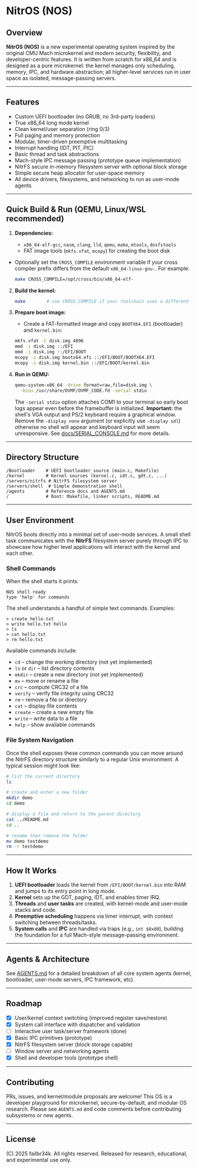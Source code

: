 # NitrOS (NOS)

## Overview

**NitrOS (NOS)** is a new experimental operating system inspired by the original CMU Mach microkernel and modern security, flexibility, and developer-centric features. It is written from scratch for x86\_64 and is designed as a pure microkernel: the kernel manages only scheduling, memory, IPC, and hardware abstraction; all higher-level services run in user space as isolated, message-passing servers.

---

## Features

* Custom UEFI bootloader (no GRUB, no 3rd-party loaders)
* True x86\_64 long mode kernel
* Clean kernel/user separation (ring 0/3)
* Full paging and memory protection
* Modular, timer-driven preemptive multitasking
* Interrupt handling (IDT, PIT, PIC)
* Basic thread and task abstractions
* Mach-style IPC message passing (prototype queue implementation)
* NitrFS secure in-memory filesystem server with optional block storage
* Simple secure heap allocator for user-space memory
* All device drivers, filesystems, and networking to run as user-mode agents

---

## Quick Build & Run (QEMU, Linux/WSL recommended)

1. **Dependencies:**

   * `x86_64-elf-gcc`, `nasm`, `clang`, `lld`, `qemu`, `make`, `mtools`, `dosfstools`
   * FAT image tools (`mkfs.vfat`, `mcopy`) for creating the boot disk
  * Optionally set the `CROSS_COMPILE` environment variable if your
    cross compiler prefix differs from the default `x86_64-linux-gnu-`.
    For example:

    ```sh
    make CROSS_COMPILE=/opt/cross/bin/x86_64-elf-
    ```
2. **Build the kernel:**

   ```sh
   make        # use CROSS_COMPILE if your toolchain uses a different prefix
   ```
3. **Prepare boot image:**

   * Create a FAT-formatted image and copy `BOOTX64.EFI` (bootloader) and `kernel.bin`:

   ```sh
   mkfs.vfat -C disk.img 4096
   mmd -i disk.img ::/EFI
   mmd -i disk.img ::/EFI/BOOT
   mcopy -i disk.img bootx64.efi ::/EFI/BOOT/BOOTX64.EFI
   mcopy -i disk.img kernel.bin ::/EFI/BOOT/kernel.bin
   ```
4. **Run in QEMU:**

   ```sh
   qemu-system-x86_64 -drive format=raw,file=disk.img \
     -bios /usr/share/OVMF/OVMF_CODE.fd -serial stdio
   ```

   The `-serial stdio` option attaches COM1 to your terminal so early boot
   logs appear even before the framebuffer is initialized.
   **Important:** the shell's VGA output and PS/2 keyboard require a graphical
   window. Remove the `-display none` argument (or explicitly use
   `-display sdl`) otherwise no shell will appear and keyboard input will seem
   unresponsive. See
   [docs/SERIAL_CONSOLE.md](docs/SERIAL_CONSOLE.md) for more details.

---

## Directory Structure

```
/Bootloader    # UEFI bootloader source (main.c, Makefile)
/kernel        # Kernel sources (kernel.c, idt.c, gdt.c, ...)
/servers/nitrfs # NitrFS filesystem server
/servers/shell  # Simple demonstration shell
/agents        # Reference docs and AGENTS.md
/              # Root: Makefile, linker scripts, README.md
```

---

## User Environment

NitrOS boots directly into a minimal set of user-mode services. A small
shell task communicates with the **NitrFS** filesystem server purely
through IPC to showcase how higher level applications will interact with
the kernel and each other.

### Shell Commands

When the shell starts it prints:

```
NOS shell ready
type 'help' for commands
```

The shell understands a handful of simple text commands. Examples:

```
> create hello.txt
> write hello.txt hello
> ls
> cat hello.txt
> rm hello.txt
```

Available commands include:

* `cd` – change the working directory (not yet implemented)
* `ls` or `dir` – list directory contents
* `mkdir` – create a new directory (not yet implemented)
* `mv` – move or rename a file
* `crc` – compute CRC32 of a file
* `verify` – verify file integrity using CRC32
* `rm` – remove a file or directory
* `cat` – display file contents
* `create` – create a new empty file
* `write` – write data to a file
* `help` – show available commands



### File System Navigation

Once the shell exposes these common commands you can move around the
NitrFS directory structure similarly to a regular Unix environment. A
typical session might look like:

```sh
# list the current directory
ls

# create and enter a new folder
mkdir demo
cd demo

# display a file and return to the parent directory
cat ../README.md
cd ..

# rename then remove the folder
mv demo testdemo
rm -r testdemo
```

---

## How It Works

1. **UEFI bootloader** loads the kernel from `/EFI/BOOT/kernel.bin` into RAM and jumps to its entry point in long mode.
2. **Kernel** sets up the GDT, paging, IDT, and enables timer IRQ.
3. **Threads** and **user tasks** are created, with kernel-mode and user-mode stacks and code.
4. **Preemptive scheduling** happens via timer interrupt, with context switching between threads/tasks.
5. **System calls** and **IPC** are handled via traps (e.g., `int $0x80`), building the foundation for a full Mach-style message-passing environment.

---

## Agents & Architecture

See [AGENTS.md](./AGENTS.md) for a detailed breakdown of all core system agents (kernel, bootloader, user-mode servers, IPC framework, etc).

---

## Roadmap

* [x] User/kernel context switching (improved register save/restore)
* [x] System call interface with dispatcher and validation
* [ ] Interactive user task/server framework (done)
* [x] Basic IPC primitives (prototype)
* [x] NitrFS filesystem server (block storage capable)
* [ ] Window server and networking agents
* [x] Shell and developer tools (prototype shell)

---

## Contributing

PRs, issues, and kernel/module proposals are welcome! This OS is a developer playground for microkernel, secure-by-default, and modular OS research. Please see `AGENTS.md` and code comments before contributing subsystems or new agents.

---

## License

(C) 2025 failbr34k. All rights reserved. Released for research, educational, and experimental use only.
